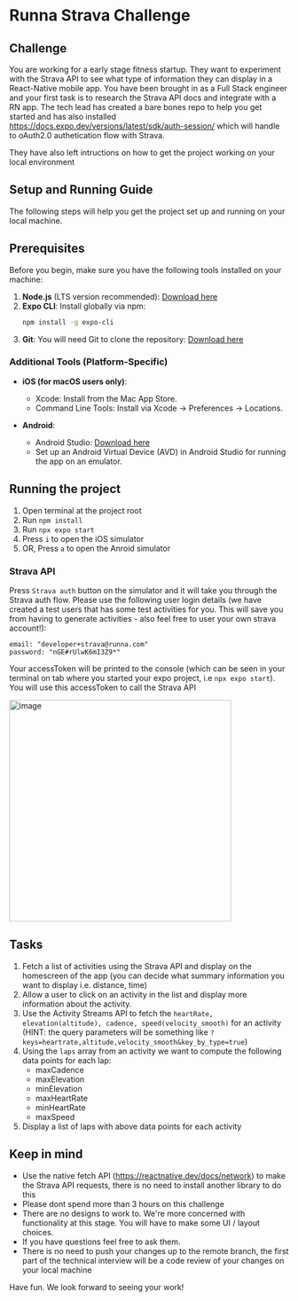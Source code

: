 # Runna Strava Challenge

## Challenge

You are working for a early stage fitness startup. They want to experiment with the Strava API to see what type of information they can display in a React-Native mobile app. You have been brought in as a Full Stack engineer and your first task is to research the Strava API docs and integrate with a RN app. The tech lead has created a bare bones repo to help you get started and has also installed https://docs.expo.dev/versions/latest/sdk/auth-session/ which will handle to oAuth2.0 authetication flow with Strava.

They have also left intructions on how to get the project working on your local environment

## Setup and Running Guide

The following steps will help you get the project set up and running on your local machine.

## Prerequisites

Before you begin, make sure you have the following tools installed on your machine:

1. **Node.js** (LTS version recommended): [Download here](https://nodejs.org/)
2. **Expo CLI**: Install globally via npm:
   ```bash
   npm install -g expo-cli
   ```
3. **Git**: You will need Git to clone the repository: [Download here](https://git-scm.com/)

### Additional Tools (Platform-Specific)

- **iOS (for macOS users only)**:

  - Xcode: Install from the Mac App Store.
  - Command Line Tools: Install via Xcode → Preferences → Locations.

- **Android**:
  - Android Studio: [Download here](https://developer.android.com/studio)
  - Set up an Android Virtual Device (AVD) in Android Studio for running the app on an emulator.

## Running the project

1. Open terminal at the project root
2. Run `npm install`
3. Run `npx expo start`
4. Press `i` to open the iOS simulator
5. OR, Press `a` to open the Anroid simulator

### Strava API

Press `Strava auth` button on the simulator and it will take you through the Strava auth flow. Please use the following user login details (we have created a test users that has some test activities for you. This will save you from having to generate activities - also feel free to user your own strava account!):

```
email: "developer+strava@runna.com"
password: "nGE#rUlwK6mI3Z9*"
```

Your accessToken will be printed to the console (which can be seen in your terminal on tab where you started your expo project, i.e `npx expo start`). You will use this accessToken to call the Strava API

<img height="400" alt="image" src="https://user-images.githubusercontent.com/5293650/199756290-3ca777b8-bc24-4088-a3c7-6d0bf3c2e254.png">

## Tasks

1. Fetch a list of activities using the Strava API and display on the homescreen of the app (you can decide what summary information you want to display i.e. distance, time)
2. Allow a user to click on an activity in the list and display more information about the activity.
3. Use the Activity Streams API to fetch the `heartRate, elevation(altitude), cadence, speed(velocity_smooth)` for an activity (HINT: the query parameters will be something like `?keys=heartrate,altitude,velocity_smooth&key_by_type=true`)
4. Using the `laps` array from an activity we want to compute the following data points for each lap:
   - maxCadence
   - maxElevation
   - minElevation
   - maxHeartRate
   - minHeartRate
   - maxSpeed
5. Display a list of laps with above data points for each activity

## Keep in mind

- Use the native fetch API (https://reactnative.dev/docs/network) to make the Strava API requests, there is no need to install another library to do this
- Please dont spend more than 3 hours on this challenge
- There are no designs to work to. We're more concerned with functionality at this stage. You will have to make some UI / layout choices.
- If you have questions feel free to ask them.
- There is no need to push your changes up to the remote branch, the first part of the technical interview will be a code review of your changes on your local machine

Have fun. We look forward to seeing your work!
